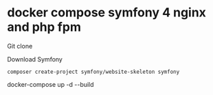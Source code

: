 # docker compose symfony 4 nginx and php fpm

Git clone

Download Symfony
```
composer create-project symfony/website-skeleton symfony
```
docker-compose up -d --build
